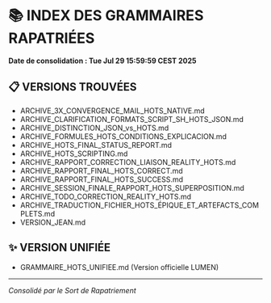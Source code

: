 # 📚 INDEX DES GRAMMAIRES RAPATRIÉES
**Date de consolidation : Tue Jul 29 15:59:59 CEST 2025**

## 📋 VERSIONS TROUVÉES

- ARCHIVE_3X_CONVERGENCE_MAIL_HOTS_NATIVE.md
- ARCHIVE_CLARIFICATION_FORMATS_SCRIPT_SH_HOTS_JSON.md
- ARCHIVE_DISTINCTION_JSON_vs_HOTS.md
- ARCHIVE_FORMULES_HOTS_CONDITIONS_EXPLICACION.md
- ARCHIVE_HOTS_FINAL_STATUS_REPORT.md
- ARCHIVE_HOTS_SCRIPTING.md
- ARCHIVE_RAPPORT_CORRECTION_LIAISON_REALITY_HOTS.md
- ARCHIVE_RAPPORT_FINAL_HOTS_CORRECT.md
- ARCHIVE_RAPPORT_FINAL_HOTS_SUCCESS.md
- ARCHIVE_SESSION_FINALE_RAPPORT_HOTS_SUPERPOSITION.md
- ARCHIVE_TODO_CORRECTION_REALITY_HOTS.md
- ARCHIVE_TRADUCTION_FICHIER_HOTS_ÉPIQUE_ET_ARTEFACTS_COMPLETS.md
- VERSION_JEAN.md

## ✨ VERSION UNIFIÉE
- GRAMMAIRE_HOTS_UNIFIEE.md (Version officielle LUMEN)

---
*Consolidé par le Sort de Rapatriement*
